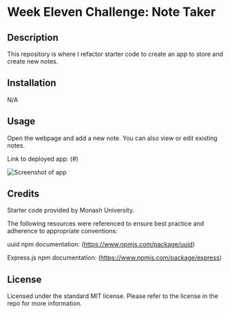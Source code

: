 # Week Eleven Challenge: Note Taker

## Description

This repository is where I refactor starter code to create an app to store and create new notes.

## Installation

N/A

## Usage

Open the webpage and add a new note. You can also view or edit existing notes.

Link to deployed app: (#)

![Screenshot of app](#)

## Credits

Starter code provided by Monash University.

The following resources were referenced to ensure best practice and adherence to appropriate conventions:

uuid npm documentation: (https://www.npmjs.com/package/uuid)

Express.js npm documentation: (https://www.npmjs.com/package/express)


## License

Licensed under the standard MIT license. Please refer to the license in the repo for more information.